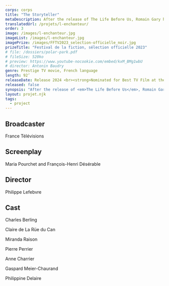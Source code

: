 ```yaml
---
corps: corps
title: "The Storyteller"
metaDescription: After the release of The Life Before Us, Romain Gary has his little cousin Paul Pavlowitch play the role of the author Émile Ajar. The press, the publishers, the readers... everyone is fooled. Well, nearly everyone.
translatedUrl: /projets/l-enchanteur/
order: 3
image: /images/l-enchanteur.jpg
imageList: /images/l-enchanteur.jpg
imagePrize: /images/FFTV2023_selection-officielle_noir.jpg
prizeTitle: "Festival de la fiction, sélection officielle 2023"
# file: /dossiers/polar-park.pdf
# fileSize: 520ko
# preview: https://www.youtube-nocookie.com/embed/kxM_BMg1wbU
# director: Antonin Baudry
genre: Prestige TV movie, French language​
length: 92’
releaseDate: Release 2024 <br><strong>Nominated for Best TV Film at the Festival de la Fiction de La Rochelle 2023</strong>
released: false
synopsis: "After the release of <em>The Life Before Us</em>, Romain Gary has his little cousin Paul Pavlowitch play the role of the author Émile Ajar. The press, the publishers, the readers... everyone is fooled. Well, nearly everyone. Adèle, a student in literature at La Sorbonne, from Nice (where Gary spent some of his childhood), is convinced that Émile Ajar and Romain Gary are one and the same writer. She goes to confront Gary. Will she expose him? Or will the enchanter manage to take her away in his illusion?​"
layout: projet.njk
tags:
  - project
---
```


<div class="grid-col">

## Broadcaster

France Télévisions

## Screenplay

Maria Pourchet and François-Henri Désérable

## Director
Philippe Lefebvre

</div>
<div class="grid-col">

## Cast
Charles Berling

Claire de La Rüe du Can

Miranda Raison

Pierre Perrier

Anne Charrier

Gaspard Meier-Chaurand

Philippine Delaire

</div>